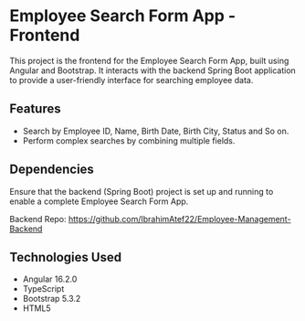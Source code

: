 # Employee Search Form App - Frontend

This project is the frontend for the Employee Search Form App, built using Angular and Bootstrap.
It interacts with the backend Spring Boot application to provide a user-friendly interface for
searching employee data.

## Features

- Search by Employee ID, Name, Birth Date, Birth City, Status and So on.
- Perform complex searches by combining multiple fields.

## Dependencies

Ensure that the backend (Spring Boot) project is set up 
and running to enable a complete Employee Search Form App.

Backend Repo: https://github.com/IbrahimAtef22/Employee-Management-Backend

## Technologies Used

- Angular 16.2.0
- TypeScript
- Bootstrap 5.3.2
- HTML5




